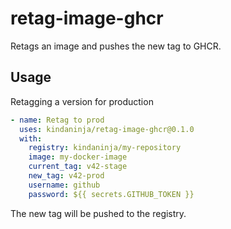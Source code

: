 # retag-image-ghcr

Retags an image and pushes the new tag to GHCR.

## Usage

Retagging a version for production

```yaml
- name: Retag to prod
  uses: kindaninja/retag-image-ghcr@0.1.0
  with:
    registry: kindaninja/my-repository
    image: my-docker-image
    current_tag: v42-stage
    new_tag: v42-prod
    username: github
    password: ${{ secrets.GITHUB_TOKEN }}
```

The new tag will be pushed to the registry.
